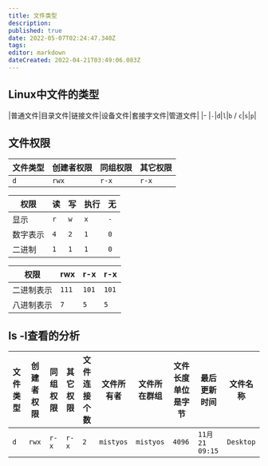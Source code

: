 ```yaml
---
title: 文件类型
description: 
published: true
date: 2022-05-07T02:24:47.340Z
tags: 
editor: markdown
dateCreated: 2022-04-21T03:49:06.083Z
---
```


## Linux中文件的类型

|普通文件|目录文件|链接文件|设备文件|套接字文件|管道文件|
|-
|`-`|`d`|`l`|`b` / `c`|`s`|`p`|

## 文件权限 
| 文件类型 | 创建者权限 | 同组权限 | 其它权限 |
| -- | -- | -- | -- |
|`d` |`rwx` |`r-x` |`r-x` |

| 权限 | 读 | 写 | 执行 | 无 |
| -- | -- | -- | -- | -- |
| 显示 | `r` | `w` | `x` | `-` |
| 数字表示 | `4` | `2` | `1` | `0` |
| 二进制 | `1` | `1` | `1` | `0` |

|权限| rwx | r-x | r-x | 
| -- | -- | -- | -- |
|二进制表示|`111` |`101` |`101` |
|八进制表示|`7` |`5` |`5` |

## ls -l查看的分析
| 文件类型 | 创建者权限 | 同组权限 | 其它权限 | 文件连接个数 | 文件所有者 | 文件所在群组 | 文件长度单位是字节 | 最后更新时间 | 文件名称 |
| -- | -- | -- | -- | -- | -- | -- | -- | -- | -- |
| `d`| `rwx` |`r-x` |`r-x` |`2` | `mistyos`|`mistyos` |`4096` |`11月 21 09:15` |`Desktop` |